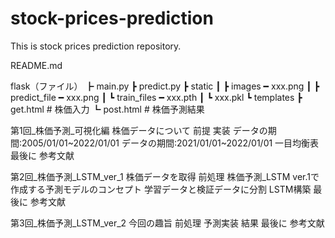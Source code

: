 # stock-prices-prediction
This is stock prices prediction repository.


README.md

flask（ファイル）
  ┣ main.py
  ┣ predict.py
  ┣ static
  ┃   ┣ images ━ xxx.png
  ┃   ┣ predict_file ━ xxx.png
  ┃   ┗ train_files ━ xxx.pth
  ┃                 ┗ xxx.pkl
  ┗ templates
        ┣ get.html # 株価入力
        ┗ post.html # 株価予測結果


第1回_株価予測_可視化編
株価データについて
前提
実装
データの期間:2005/01/01~2022/01/01
データの期間:2021/01/01~2022/01/01
一目均衡表
最後に
参考文献


第2回_株価予測_LSTM_ver_1
株価データを取得
前処理
株価予測_LSTM ver.1で作成する予測モデルのコンセプト
学習データと検証データに分割
LSTM構築
最後に
参考文献


第3回_株価予測_LSTM_ver_2
今回の趣旨
前処理
予測実装
結果
最後に
参考文献
